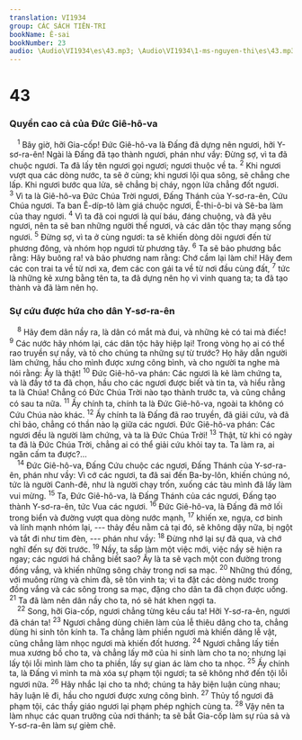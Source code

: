 ```yaml
---
translation: VI1934
group: CÁC SÁCH TIÊN-TRI
bookName: Ê-sai 
bookNumber: 23
audio: \Audio\VI1934\es\43.mp3; \Audio\VI1934\1-ms-nguyen-thi\es\43.mp3
---
```


<div class="title"><h1>43</h1><h3>Quyền cao cả của Đức Giê-hô-va</h3></div>
<span class="verse es_43_1"> <sup>1</sup> Bây giờ, hỡi Gia-cốp! Đức Giê-hô-va là Đấng đã dựng nên ngươi, hỡi Y-sơ-ra-ên! Ngài là Đấng đã tạo thành ngươi, phán như vầy: Đừng sợ, vì ta đã chuộc ngươi. Ta đã lấy tên ngươi gọi ngươi; ngươi thuộc về ta. </span>
<span class="verse es_43_2"><sup>2</sup> Khi ngươi vượt qua các dòng nước, ta sẽ ở cùng; khi ngươi lội qua sông, sẽ chẳng che lấp. Khi ngươi bước qua lửa, sẽ chẳng bị cháy, ngọn lửa chẳng đốt ngươi. </span>
<span class="verse es_43_3"><sup>3</sup> Vì ta là Giê-hô-va Đức Chúa Trời ngươi, Đấng Thánh của Y-sơ-ra-ên, Cứu Chúa ngươi. Ta ban Ê-díp-tô làm giá chuộc ngươi, Ê-thi-ô-bi và Sê-ba làm của thay ngươi. </span>
<span class="verse es_43_4"><sup>4</sup> Vì ta đã coi ngươi là quí báu, đáng chuộng, và đã yêu ngươi, nên ta sẽ ban những người thế ngươi, và các dân tộc thay mạng sống ngươi. </span>
<span class="verse es_43_5"><sup>5</sup> Đừng sợ, vì ta ở cùng ngươi: ta sẽ khiến dòng dõi ngươi đến từ phương đông, và nhóm họp ngươi từ phương tây. </span>
<span class="verse es_43_6"><sup>6</sup> Ta sẽ bảo phương bắc rằng: Hãy buông ra! và bảo phương nam rằng: Chớ cầm lại làm chi! Hãy đem các con trai ta về từ nơi xa, đem các con gái ta về từ nơi đầu cùng đất, </span>
<span class="verse es_43_7"><sup>7</sup> tức là những kẻ xưng bằng tên ta, ta đã dựng nên họ vì vinh quang ta; ta đã tạo thành và đã làm nên họ. <br/></span>
<div class="title"><h3>Sự cứu được hứa cho dân Y-sơ-ra-ên</h3></div>
<span class="verse es_43_8"> <sup>8</sup> Hãy đem dân nầy ra, là dân có mắt mà đui, và những kẻ có tai mà điếc! </span>
<span class="verse es_43_9"><sup>9</sup> Các nước hãy nhóm lại, các dân tộc hãy hiệp lại! Trong vòng họ ai có thể rao truyền sự nầy, và tỏ cho chúng ta những sự từ trước? Họ hãy dẫn người làm chứng, hầu cho mình được xưng công bình, và cho người ta nghe mà nói rằng: Ấy là thật! </span>
<span class="verse es_43_10"><sup>10</sup> Đức Giê-hô-va phán: Các ngươi là kẻ làm chứng ta, và là đầy tớ ta đã chọn, hầu cho các ngươi được biết và tin ta, và hiểu rằng ta là Chúa! Chẳng có Đức Chúa Trời nào tạo thành trước ta, và cũng chẳng có sau ta nữa. </span>
<span class="verse es_43_11"><sup>11</sup> Ấy chính ta, chính ta là Đức Giê-hô-va, ngoài ta không có Cứu Chúa nào khác. </span>
<span class="verse es_43_12"><sup>12</sup> Ấy chính ta là Đấng đã rao truyền, đã giải cứu, và đã chỉ bảo, chẳng có thần nào lạ giữa các ngươi. Đức Giê-hô-va phán: Các ngươi đều là người làm chứng, và ta là Đức Chúa Trời! </span>
<span class="verse es_43_13"><sup>13</sup> Thật, từ khi có ngày ta đã là Đức Chúa Trời, chẳng ai có thể giải cứu khỏi tay ta. Ta làm ra, ai ngăn cấm ta được?… <br/></span>
<span class="verse es_43_14"> <sup>14</sup> Đức Giê-hô-va, Đấng Cứu chuộc các ngươi, Đấng Thánh của Y-sơ-ra-ên, phán như vầy: Vì cớ các ngươi, ta đã sai đến Ba-by-lôn, khiến chúng nó, tức là người Canh-đê, như là người chạy trốn, xuống các tàu mình đã lấy làm vui mừng. </span>
<span class="verse es_43_15"><sup>15</sup> Ta, Đức Giê-hô-va, là Đấng Thánh của các ngươi, Đấng tạo thành Y-sơ-ra-ên, tức Vua các ngươi. </span>
<span class="verse es_43_16"><sup>16</sup> Đức Giê-hô-va, là Đấng đã mở lối trong biển và đường vượt qua dòng nước mạnh, </span>
<span class="verse es_43_17"><sup>17</sup> khiến xe, ngựa, cơ binh và lính mạnh nhóm lại, --- thảy đều nằm cả tại đó, sẽ không dậy nữa, bị ngột và tắt đi như tim đèn, --- phán như vầy: </span>
<span class="verse es_43_18"><sup>18</sup> Đừng nhớ lại sự đã qua, và chớ nghĩ đến sự đời trước. </span>
<span class="verse es_43_19"><sup>19</sup> Nầy, ta sắp làm một việc mới, việc nầy sẽ hiện ra ngay; các ngươi há chẳng biết sao? Ấy là ta sẽ vạch một con đường trong đồng vắng, và khiến những sông chảy trong nơi sa mạc. </span>
<span class="verse es_43_20"><sup>20</sup> Những thú đồng, với muông rừng và chim đà, sẽ tôn vinh ta; vì ta đặt các dòng nước trong đồng vắng và các sông trong sa mạc, đặng cho dân ta đã chọn được uống. </span>
<span class="verse es_43_21"><sup>21</sup> Ta đã làm nên dân nầy cho ta, nó sẽ hát khen ngợi ta. <br/></span>
<span class="verse es_43_22"> <sup>22</sup> Song, hỡi Gia-cốp, ngươi chẳng từng kêu cầu ta! Hỡi Y-sơ-ra-ên, ngươi đã chán ta! </span>
<span class="verse es_43_23"><sup>23</sup> Ngươi chẳng dùng chiên làm của lễ thiêu dâng cho ta, chẳng dùng hi sinh tôn kính ta. Ta chẳng làm phiền ngươi mà khiến dâng lễ vật, cũng chẳng làm nhọc ngươi mà khiến đốt hương. </span>
<span class="verse es_43_24"><sup>24</sup> Ngươi chẳng lấy tiền mua xương bồ cho ta, và chẳng lấy mỡ của hi sinh làm cho ta no; nhưng lại lấy tội lỗi mình làm cho ta phiền, lấy sự gian ác làm cho ta nhọc. </span>
<span class="verse es_43_25"><sup>25</sup> Ấy chính ta, là Đấng vì mình ta mà xóa sự phạm tội ngươi; ta sẽ không nhớ đến tội lỗi ngươi nữa. </span>
<span class="verse es_43_26"><sup>26</sup> Hãy nhắc lại cho ta nhớ; chúng ta hãy biện luận cùng nhau; hãy luận lẽ đi, hầu cho ngươi được xưng công bình. </span>
<span class="verse es_43_27"><sup>27</sup> Thủy tổ ngươi đã phạm tội, các thầy giáo ngươi lại phạm phép nghịch cùng ta. </span>
<span class="verse es_43_28"><sup>28</sup> Vậy nên ta làm nhục các quan trưởng của nơi thánh; ta sẽ bắt Gia-cốp làm sự rủa sả và Y-sơ-ra-ên làm sự gièm chê. <br/></span>
